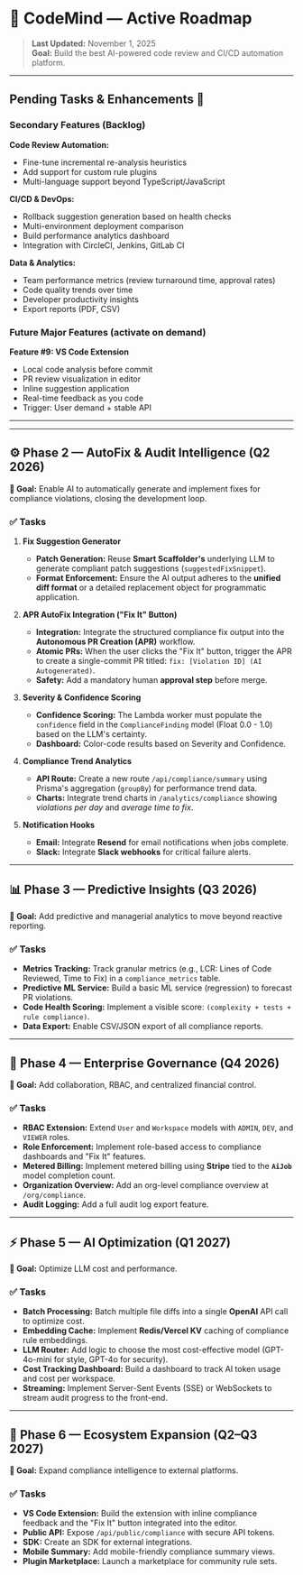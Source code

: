 # 🤖 CodeMind — Active Roadmap

> **Last Updated:** November 1, 2025  
> **Goal:** Build the best AI-powered code review and CI/CD automation platform.

---

## Pending Tasks & Enhancements 🚀

### **Secondary Features (Backlog)**

**Code Review Automation:**
- Fine-tune incremental re-analysis heuristics
- Add support for custom rule plugins
- Multi-language support beyond TypeScript/JavaScript

**CI/CD & DevOps:**
- Rollback suggestion generation based on health checks
- Multi-environment deployment comparison
- Build performance analytics dashboard
- Integration with CircleCI, Jenkins, GitLab CI

**Data & Analytics:**
- Team performance metrics (review turnaround time, approval rates)
- Code quality trends over time
- Developer productivity insights
- Export reports (PDF, CSV)

### **Future Major Features** (activate on demand)

**Feature #9: VS Code Extension**
- Local code analysis before commit
- PR review visualization in editor
- Inline suggestion application
- Real-time feedback as you code
- Trigger: User demand + stable API

---

---

## ⚙️ Phase 2 — AutoFix & Audit Intelligence (Q2 2026)

**🎯 Goal:** Enable AI to automatically generate and implement fixes for compliance violations, closing the development loop.

### ✅ Tasks

1.  **Fix Suggestion Generator**
    * **Patch Generation:** Reuse **Smart Scaffolder's** underlying LLM to generate compliant patch suggestions (`suggestedFixSnippet`).
    * **Format Enforcement:** Ensure the AI output adheres to the **unified diff format** or a detailed replacement object for programmatic application.

2.  **APR AutoFix Integration ("Fix It" Button)**
    * **Integration:** Integrate the structured compliance fix output into the **Autonomous PR Creation (APR)** workflow.
    * **Atomic PRs:** When the user clicks the "Fix It" button, trigger the APR to create a single-commit PR titled: `fix: [Violation ID] (AI Autogenerated)`.
    * **Safety:** Add a mandatory human **approval step** before merge.

3.  **Severity & Confidence Scoring**
    * **Confidence Scoring:** The Lambda worker must populate the `confidence` field in the `ComplianceFinding` model (Float 0.0 - 1.0) based on the LLM's certainty.
    * **Dashboard:** Color-code results based on Severity and Confidence.

4.  **Compliance Trend Analytics**
    * **API Route:** Create a new route `/api/compliance/summary` using Prisma's aggregation (`groupBy`) for performance trend data.
    * **Charts:** Integrate trend charts in `/analytics/compliance` showing *violations per day* and *average time to fix*.

5.  **Notification Hooks**
    * **Email:** Integrate **Resend** for email notifications when jobs complete.
    * **Slack:** Integrate **Slack webhooks** for critical failure alerts.

---

## 📊 Phase 3 — Predictive Insights (Q3 2026)

**🎯 Goal:** Add predictive and managerial analytics to move beyond reactive reporting.

### ✅ Tasks

* **Metrics Tracking:** Track granular metrics (e.g., LCR: Lines of Code Reviewed, Time to Fix) in a `compliance_metrics` table.
* **Predictive ML Service:** Build a basic ML service (regression) to forecast PR violations.
* **Code Health Scoring:** Implement a visible score: `(complexity + tests + rule compliance)`.
* **Data Export:** Enable CSV/JSON export of all compliance reports.

---

## 🧱 Phase 4 — Enterprise Governance (Q4 2026)

**🎯 Goal:** Add collaboration, RBAC, and centralized financial control.

### ✅ Tasks

* **RBAC Extension:** Extend `User` and `Workspace` models with `ADMIN`, `DEV`, and `VIEWER` roles.
* **Role Enforcement:** Implement role-based access to compliance dashboards and "Fix It" features.
* **Metered Billing:** Implement metered billing using **Stripe** tied to the **`AiJob`** model completion count.
* **Organization Overview:** Add an org-level compliance overview at `/org/compliance`.
* **Audit Logging:** Add a full audit log export feature.

---

## ⚡ Phase 5 — AI Optimization (Q1 2027)

**🎯 Goal:** Optimize LLM cost and performance.

### ✅ Tasks

* **Batch Processing:** Batch multiple file diffs into a single **OpenAI** API call to optimize cost.
* **Embedding Cache:** Implement **Redis/Vercel KV** caching of compliance rule embeddings.
* **LLM Router:** Add logic to choose the most cost-effective model (GPT-4o-mini for style, GPT-4o for security).
* **Cost Tracking Dashboard:** Build a dashboard to track AI token usage and cost per workspace.
* **Streaming:** Implement Server-Sent Events (SSE) or WebSockets to stream audit progress to the front-end.

---

## 🧩 Phase 6 — Ecosystem Expansion (Q2–Q3 2027)

**🎯 Goal:** Expand compliance intelligence to external platforms.

### ✅ Tasks

* **VS Code Extension:** Build the extension with inline compliance feedback and the "Fix It" button integrated into the editor.
* **Public API:** Expose `/api/public/compliance` with secure API tokens.
* **SDK:** Create an SDK for external integrations.
* **Mobile Summary:** Add mobile-friendly compliance summary views.
* **Plugin Marketplace:** Launch a marketplace for community rule sets.

